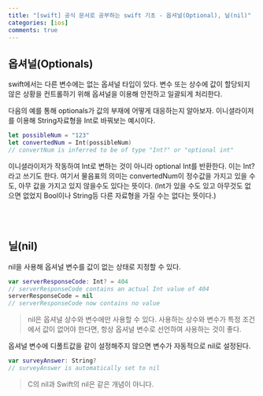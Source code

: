 ```yaml
---
title: "[swift] 공식 문서로 공부하는 swift 기초 - 옵셔널(Optional), 닐(nil)"
categories: [ios]
comments: true
---
```


## 옵셔널(Optionals)
swift에서는 다른 변수에는 없는 옵셔널 타입이 있다. 변수 또는 상수에 값이 할당되지 않은 상황을 컨트롤하기 위해 옵셔널을 이용해 안전하고 일괄되게 처리한다.

다음의 예를 통해 optionals가 값의 부재에 어떻게 대응하는지 알아보자.
이니셜라이저를 이용해 String자료형을 Int로 바꿔보는 예시이다.

```swift
let possibleNum = "123"
let convertedNum = Int(possibleNum)
// convertNum is inferred to be of type "Int?" or "optional int"
```

이니셜라이저가 작동하여 Int로 변하는 것이 아니라 optional Int를 반환한다. 이는 Int?라고 쓰기도 한다. 여기서 물음표의 의미는 convertedNum이 정수값을 가지고 있을 수도, 아무 값을 가지고 있지 않을수도 있다는 뜻이다. (Int가 있을 수도 있고 아무것도 없으면 없었지 Bool이나 String등 다른 자료형을 가질 수는 없다는 뜻이다.)

<br><br>

## 닐(nil)

nil을 사용해 옵셔널 변수를 값이 없는 상태로 지정할 수 있다.

```swift
var serverResponseCode: Int? = 404
// serverResponseCode contains an actual Int value of 404
serverResponseCode = nil
// serverResponseCode now contains no value
```

> nil은 옵셔널 상수와 변수에만 사용할 수 있다. 사용하는 상수와 변수가 특정 조건에서 값이 없어야 한다면, 항상 옵셔널 변수로 선언하여 사용하는 것이 좋다.

옵셔널 변수에 디폴트값을 같이 설정해주지 않으면 변수가 자동적으로 nil로 설정된다.

```swift
var surveyAnswer: String?
// surveyAnswer is automatically set to nil
```

> C의 nil과 Swift의 nil은 같은 개념이 아니다.

<br><br>
